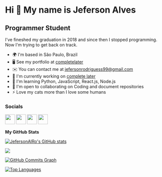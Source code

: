 Hi 👋 My name is Jeferson Alves
===============================

Programmer Student
------------------

I've fineshed my graduation in 2018 and since then I stopped programming. Now I'm trying to get back on track.

* 🌍  I'm based in São Paulo, Brazil
* 🖥️  See my portfolio at [completelater](http://completelater)
* ✉️  You can contact me at [jefersonrodriguess99@gmail.com](mailto:jefersonrodriguess99@gmail.com)
* 🚀  I'm currently working on [complete later](http://completelater)
* 🧠  I'm learning Python, JavaScript, React.js, Node.js
* 🤝  I'm open to collaborating on Coding and document repositories
* ⚡  Love my cats more than I love some humans


### Socials

<p align="left"> <a href="https://www.dev.to/jefersonalro" target="_blank" rel="noreferrer"><img src="https://raw.githubusercontent.com/danielcranney/readme-generator/main/public/icons/socials/devdotto.svg" width="32" height="32" /></a> <a href="https://www.github.com/JefersonAlRo" target="_blank" rel="noreferrer"><img src="https://raw.githubusercontent.com/danielcranney/readme-generator/main/public/icons/socials/github.svg" width="32" height="32" /></a> <a href="https://jefersonalro.hashnode.dev/" target="_blank" rel="noreferrer"><img src="https://raw.githubusercontent.com/danielcranney/readme-generator/main/public/icons/socials/hashnode.svg" width="32" height="32" /></a> <a href="https://www.linkedin.com/in/jeferson-alves-rodrigues-463409128/" target="_blank" rel="noreferrer"><img src="https://raw.githubusercontent.com/danielcranney/readme-generator/main/public/icons/socials/linkedin.svg" width="32" height="32" /></a></p>

<b>My GitHub Stats</b>

<a href="http://www.github.com/JefersonAlRo"><img src="https://github-readme-stats.vercel.app/api?username=JefersonAlRo&show_icons=true&hide=&count_private=true&title_color=0891b2&text_color=ffffff&icon_color=0891b2&bg_color=1c1917&hide_border=true&show_icons=true" alt="JefersonAlRo's GitHub stats" /></a>

<a href="http://www.github.com/JefersonAlRo"><img src="https://github-readme-streak-stats.herokuapp.com/?user=JefersonAlRo&stroke=ffffff&background=1c1917&ring=0891b2&fire=0891b2&currStreakNum=ffffff&currStreakLabel=0891b2&sideNums=ffffff&sideLabels=ffffff&dates=ffffff&hide_border=true" /></a>

<a href="http://www.github.com/JefersonAlRo"><img src="https://activity-graph.herokuapp.com/graph?username=JefersonAlRo&bg_color=1c1917&color=ffffff&line=0891b2&point=ffffff&area_color=1c1917&area=true&hide_border=true&custom_title=GitHub%20Commits%20Graph" alt="GitHub Commits Graph" /></a>

<a href="https://github.com/JefersonAlRo" align="left"><img src="https://github-readme-stats.vercel.app/api/top-langs/?username=JefersonAlRo&langs_count=10&title_color=0891b2&text_color=ffffff&icon_color=0891b2&bg_color=1c1917&hide_border=true&locale=en&custom_title=Top%20%Languages" alt="Top Languages" /></a>
